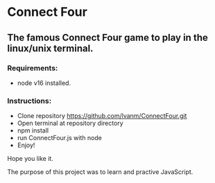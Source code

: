 # Connect Four

## The famous Connect Four game to play in the linux/unix terminal.

### Requirements:
-  node v16 installed.

### Instructions:
- Clone repository https://github.com/lvanm/ConnectFour.git
- Open terminal at repository directory
- npm install
- run ConnectFour.js with node
- Enjoy!


Hope you like it.

The purpose of this project was to learn and practive JavaScript.
